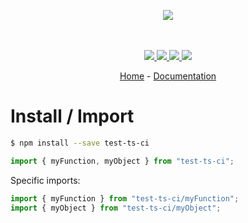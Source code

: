 <p align="center">
    <img src="https://user-images.githubusercontent.com/6702424/80216211-00ef5280-863e-11ea-81de-59f3a3d4b8e4.png">  
</p>
<p align="center">
    <i></i>
    <br>
    <br>
    <a href="https://github.com/garronej/test-ts-ci/actions">
      <img src="https://github.com/garronej/test-ts-ci/workflows/ci/badge.svg?branch=main">
    </a>
    <a href="https://bundlephobia.com/package/test-ts-ci">
      <img src="https://img.shields.io/bundlephobia/minzip/test-ts-ci">
    </a>
    <a href="https://www.npmjs.com/package/test-ts-ci">
      <img src="https://img.shields.io/npm/dw/test-ts-ci">
    </a>
    <a href="https://github.com/garronej/test-ts-ci/blob/main/LICENSE">
      <img src="https://img.shields.io/npm/l/test-ts-ci">
    </a>
</p>
<p align="center">
  <a href="https://github.com/thieryw/test-ts-ci">Home</a>
  -
  <a href="https://github.com/thieryw/test-ts-ci">Documentation</a>
</p>

# Install / Import

```bash
$ npm install --save test-ts-ci
```

```typescript
import { myFunction, myObject } from "test-ts-ci";
```

Specific imports:

```typescript
import { myFunction } from "test-ts-ci/myFunction";
import { myObject } from "test-ts-ci/myObject";
```
